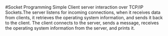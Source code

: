 #Socket Programming
Simple Client server interaction over TCP/IP Sockets.The server listens for incoming connections, when it receives data from clients, it retrieves the operating system information, and sends it back to the client. The client connects to the server, sends a message, receives the operating system information from the server, and prints it.